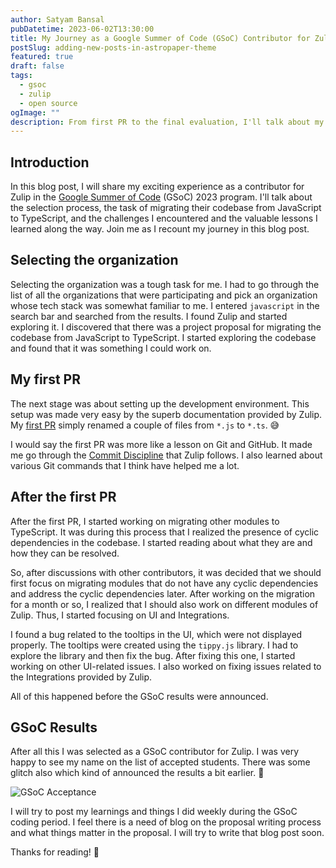 ```yaml
---
author: Satyam Bansal
pubDatetime: 2023-06-02T13:30:00
title: My Journey as a Google Summer of Code (GSoC) Contributor for Zulip
postSlug: adding-new-posts-in-astropaper-theme
featured: true
draft: false
tags:
  - gsoc
  - zulip
  - open source
ogImage: ""
description: From first PR to the final evaluation, I'll talk about my journey to become a GSoC contributor for Zulip.
---
```


<!-- ## Table of contents -->

## Introduction

In this blog post, I will share my exciting experience as a
contributor for Zulip in the [Google Summer of
Code](https://summerofcode.withgoogle.com/) (GSoC) 2023 program. I'll
talk about the selection process, the task of migrating their codebase
from JavaScript to TypeScript, and the challenges I encountered and
the valuable lessons I learned along the way. Join me as I recount my
journey in this blog post.

## Selecting the organization

Selecting the organization was a tough task for me. I had to go
through the list of all the organizations that were participating and
pick an organization whose tech stack was somewhat familiar to me. I
entered `javascript` in the search bar and searched from the results.
I found Zulip and started exploring it. I discovered that there was a
project proposal for migrating the codebase from JavaScript to
TypeScript. I started exploring the codebase and found that it was
something I could work on.

## My first PR

The next stage was about setting up the development environment. This
setup was made very easy by the superb documentation provided by
Zulip. My [first PR](https://github.com/zulip/zulip/pull/24484) simply
renamed a couple of files from `*.js` to `*.ts`. 😅

I would say the first PR was more like a lesson on Git and GitHub. It
made me go through the [Commit
Discipline](https://zulip.readthedocs.io/en/latest/contributing/commit-discipline.html)
that Zulip follows. I also learned about various Git commands that I
think have helped me a lot.

## After the first PR

After the first PR, I started working on migrating other modules to
TypeScript. It was during this process that I realized the presence of
cyclic dependencies in the codebase. I started reading about what they
are and how they can be resolved.

So, after discussions with other contributors, it was decided that we
should first focus on migrating modules that do not have any cyclic
dependencies and address the cyclic dependencies later. After working
on the migration for a month or so, I realized that I should also work
on different modules of Zulip. Thus, I started focusing on UI and
Integrations.

I found a bug related to the tooltips in the UI, which were not
displayed properly. The tooltips were created using the `tippy.js`
library. I had to explore the library and then fix the bug. After
fixing this one, I started working on other UI-related issues. I also
worked on fixing issues related to the Integrations provided by Zulip.

All of this happened before the GSoC results were announced.

## GSoC Results

After all this I was selected as a GSoC contributor for Zulip. I was
very happy to see my name on the list of accepted students. There was
some glitch also which kind of announced the results a bit earlier. 🤫

![GSoC Acceptance](/assets/gsoc_accepted.png)

I will try to post my learnings and things I did weekly during the
GSoC coding period. I feel there is a need of blog on the proposal
writing process and what things matter in the proposal. I will try to
write that blog post soon.

Thanks for reading! 💓
